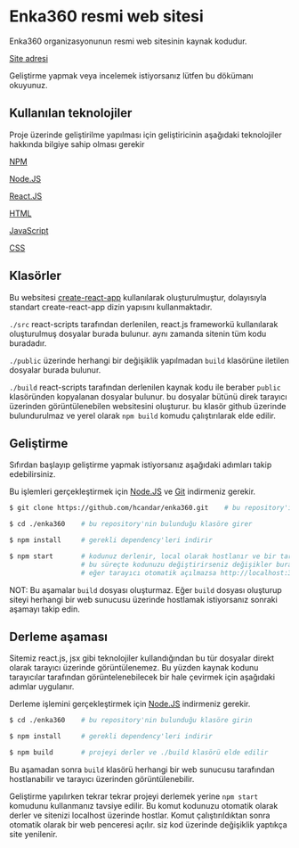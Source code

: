 # Enka360 resmi web sitesi
Enka360 organizasyonunun resmi web sitesinin kaynak kodudur.

[Site adresi](https://enka360.netlify.app)

Geliştirme yapmak veya incelemek istiyorsanız lütfen bu dökümanı okuyunuz. 

## Kullanılan teknolojiler
Proje üzerinde geliştirilme yapılması için geliştiricinin aşağıdaki teknolojiler hakkında bilgiye sahip olması gerekir

[NPM](https://www.npmjs.com/)

[Node.JS](https://nodejs.org/en/)

[React.JS](https://reactjs.org/)

[HTML](https://developer.mozilla.org/en-US/docs/Web/HTML)

[JavaScript](https://developer.mozilla.org/en-US/docs/Web/JavaScript)

[CSS](https://developer.mozilla.org/en-US/docs/Web/CSS)

## Klasörler 
Bu websitesi [create-react-app](https://github.com/facebook/create-react-app#readme) kullanılarak oluşturulmuştur, dolayısıyla standart create-react-app dizin yapısını kullanmaktadır.

`./src` react-scripts tarafından derlenilen, react.js frameworkü kullanılarak oluşturulmuş dosyalar burada bulunur. aynı zamanda sitenin tüm kodu buradadır.

`./public` üzerinde herhangi bir değişiklik yapılmadan `build` klasörüne iletilen dosyalar burada bulunur.

`./build` react-scripts tarafından derlenilen kaynak kodu ile beraber `public` klasöründen kopyalanan dosyalar bulunur. bu dosyalar bütünü direk tarayıcı üzerinden görüntülenebilen websitesini oluşturur. bu klasör github üzerinde bulundurulmaz ve yerel olarak `npm build` komudu çalıştırılarak elde edilir.

## Geliştirme
Sıfırdan başlayıp geliştirme yapmak istiyorsanız aşağıdaki adımları takip edebilirsiniz.

Bu işlemleri gerçekleştirmek için [Node.JS](https://nodejs.org/en/) ve [Git](https://git-scm.com/) indirmeniz gerekir.

```bash
$ git clone https://github.com/hcandar/enka360.git    # bu repository'i bilgisayarınıza kopyalar

$ cd ./enka360    # bu repository'nin bulunduğu klasöre girer

$ npm install     # gerekli dependency'leri indirir

$ npm start       # kodunuz derlenir, local olarak hostlanır ve bir tarayıcısı penceresi açılır. 
                  # bu süreçte kodunuzu değiştirirseniz değişikler buraya yansıyacaktır.
                  # eğer tarayıcı otomatik açılmazsa http://localhost:3000 adresine girin
```

NOT: Bu aşamalar `build` dosyası oluşturmaz. Eğer `build` dosyası oluşturup siteyi herhangi bir web sunucusu üzerinde hostlamak istiyorsanız sonraki aşamayı takip edin.

## Derleme aşaması
Sitemiz react.js, jsx gibi teknolojiler kullandığından bu tür dosyalar direkt olarak tarayıcı üzerinde görüntülenemez. Bu yüzden kaynak kodunu tarayıcılar tarafından görüntelenebilecek bir hale çevirmek için aşağıdaki adımlar uygulanır.

Derleme işlemini gerçekleştirmek için [Node.JS](https://nodejs.org/en/) indirmeniz gerekir. 

```bash
$ cd ./enka360    # bu repository'nin bulunduğu klasöre girin

$ npm install     # gerekli dependency'leri indirir

$ npm build       # projeyi derler ve ./build klasörü elde edilir
```

Bu aşamadan sonra `build` klasörü herhangi bir web sunucusu tarafından hostlanabilir ve tarayıcı üzerinden görüntülenebilir.

Geliştirme yapılırken tekrar tekrar projeyi derlemek yerine `npm start` komudunu kullanmanız tavsiye edilir. Bu komut kodunuzu otomatik olarak derler ve sitenizi localhost üzerinde hostlar. Komut çalıştırıldıktan sonra otomatik olarak bir web penceresi açılır. siz kod üzerinde değişiklik yaptıkça site yenilenir.

